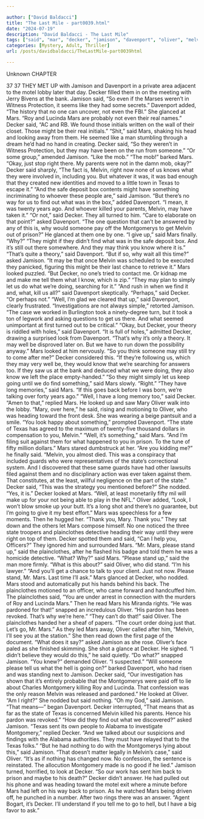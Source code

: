 ```yaml
---

author: ["David Baldacci"]
title: "The Last Mile - part0039.html"
date: "2024-07-19"
description: "David Baldacci - The Last Mile"
tags: ["said", "mar", "decker", "jamison", "davenport", "oliver", "melvin", "u", "may", "one", "montgomery", "well", "might", "right", "know", "texas", "find", "looked", "plainclothes", "something", "asked", "prison", "let", "look", "back"]
categories: [Mystery, Adult, Thriller]
url: /posts/davidbaldacci/TheLastMile-part0039html

---
```



Unknown
CHAPTER
37
37
THEY MET UP with Jamison and Davenport in a private area adjacent to the motel lobby later that day. Decker filled them in on the meeting with Jerry Bivens at the bank.
Jamison said, “So even if the Marses weren’t in Witness Protection, it seems like they had some secrets.”
Davenport added, “The history that no one can uncover, not even the FBI.” She glanced at Mars. “Roy and Lucinda Mars are probably not even their real names.”
Decker said, “AC and RB. We found those initials written on the wall of their closet. Those might be their real initials.”
“Shit,” said Mars, shaking his head and looking away from them. He seemed like a man stumbling through a dream he’d had no hand in creating.
Decker said, “So they weren’t in Witness Protection, but they may have been on the run from someone.”
“Or some group,” amended Jamison. “Like the mob.”
“The mob!” barked Mars. “Okay, just stop right there. My parents were not in the damn mob, okay?”
Decker said sharply, “The fact is, Melvin, right now none of us knows what they were involved in, including you. But whatever it was, it was bad enough that they created new identities and moved to a little town in Texas to escape it.”
“And the safe deposit box contents might have something incriminating to whoever these people are,” said Jamison.
“But there’s no way for us to find out what was in the box,” added Davenport. “I mean, it was twenty years ago. And whoever killed your parents, Melvin, may have taken it.”
“Or not,” said Decker.
They all turned to him.
“Care to elaborate on that point?” asked Davenport.
“The one question that can’t be answered by any of this is, why would someone pay off the Montgomerys to get Melvin out of prison?” He glanced at them one by one.
“I give up,” said Mars finally. “Why?”
“They might if they didn’t find what was in the safe deposit box. And it’s still out there somewhere. And they may think you know where it is.”
“That’s quite a theory,” said Davenport.
“But if so, why wait all this time?” asked Jamison.
“It may be that once Melvin was scheduled to be executed they panicked, figuring this might be their last chance to retrieve it.”
Mars looked puzzled. “But Decker, no one’s tried to contact me. Or kidnap me and make me tell them what I know, which is zip.”
“They may plan to simply let us do what we’re doing, searching for it.”
“And rush in when we find it and, what, kill us all?” said Davenport skeptically.
“Perhaps,” said Decker. “Or perhaps not.”
“Well, I’m glad we cleared that up,” said Davenport, clearly frustrated.
“Investigations are not always simple,” retorted Jamison. “The case we worked in Burlington took a ninety-degree turn, but it took a ton of legwork and asking questions to get us there. And what seemed unimportant at first turned out to be critical.”
“Okay, but Decker, your theory is riddled with holes,” said Davenport.
“It is full of holes,” admitted Decker, drawing a surprised look from Davenport. “That’s why it’s only a theory. It may well be disproved later on. But we have to run down the possibility anyway.”
Mars looked at him nervously. “So you think someone may still try to come after me?”
Decker considered this. “If they’re following us, which they may very well be, they would know that we’re searching for answers too. If they saw us at the bank and deduced what we were doing, they also know we left the place empty-handed.”
“So they might simply let us keep going until we do find something,” said Mars slowly.
“Right.”
“They have long memories,” said Mars. “If this goes back before I was born, we’re talking over forty years ago.”
“Well, I have a long memory too,” said Decker.
“Amen to that,” replied Mars. He looked up and saw Mary Oliver walk into the lobby.
“Mary, over here,” he said, rising and motioning to Oliver, who was heading toward the front desk. She was wearing a beige pantsuit and a smile.
“You look happy about something,” prompted Davenport.
“The state of Texas has agreed to the maximum of twenty-five thousand dollars in compensation to you, Melvin.”
“Well, it’s something,” said Mars.
“And I’m filing suit against them for what happened to you in prison. To the tune of fifty million dollars.”
Mars stared dumbstruck at her. “Are you kidding me?” he finally said.
“Melvin, you almost died. This was a conspiracy that included guards who were representatives of the state’s correctional system. And I discovered that these same guards have had other lawsuits filed against them and no disciplinary action was ever taken against them. That constitutes, at the least, willful negligence on the part of the state.”
Decker said, “This was the strategy you mentioned before?”
She nodded. “Yes, it is.”
Decker looked at Mars. “Well, at least monetarily fifty mil will make up for your not being able to play in the NFL.”
Oliver added, “Look, I won’t blow smoke up your butt. It’s a long shot and there’s no guarantee, but I’m going to give it my best effort.”
Mars was speechless for a few moments. Then he hugged her. “Thank you, Mary. Thank you.”
They sat down and the others let Mars compose himself.
No one noticed the three state troopers and plainclothes detective heading their way until they were right on top of them.
Decker spotted them and said, “Can I help you, Officers?”
They ignored him and surrounded Mars. “Mr. Mars, please stand up,” said the plainclothes, after he flashed his badge and told them he was a homicide detective.
“What? Why?” said Mars.
“Please stand up,” said the man more firmly.
“What is this about?” said Oliver, who did stand. “I’m his lawyer.”
“And you’ll get a chance to talk to your client. Just not now. Please stand, Mr. Mars. Last time I’ll ask.”
Mars glanced at Decker, who nodded. Mars stood and automatically put his hands behind his back. The plainclothes motioned to an officer, who came forward and handcuffed him.
The plainclothes said, “You are under arrest in connection with the murders of Roy and Lucinda Mars.” Then he read Mars his Miranda rights.
“He was pardoned for that!” snapped an incredulous Oliver.
“His pardon has been revoked. That’s why we’re here.”
“They can’t do that!” said Oliver.
The plainclothes handed her a sheaf of papers. “The court order doing just that. Let’s go, Mr. Mars.”
As they led Mars away, Oliver called after him, “Melvin, I’ll see you at the station.” She then read down the first page of the document.
“What does it say?” asked Jamison as she rose.
Oliver’s face paled as she finished skimming. She shot a glance at Decker.
He sighed. “I didn’t believe they would do this,” he said quietly.
“Do what?” snapped Jamison.
“You knew?” demanded Oliver.
“I suspected.”
“Will someone please tell us what the hell is going on?” barked Davenport, who had risen and was standing next to Jamison.
Decker said, “Our investigation has shown that it’s entirely probable that the Montgomerys were paid off to lie about Charles Montgomery killing Roy and Lucinda. That confession was the only reason Melvin was released and pardoned.” He looked at Oliver. “Am I right?”
She nodded but said nothing.
“Oh my God,” said Jamison.
“That means—” began Davenport.
Decker interrupted, “That means that as far as the state of Texas is concerned Melvin killed his parents. Hence his pardon was revoked.”
“How did they find out what we discovered?” asked Jamison.
“Texas sent its own people to Alabama to investigate Montgomery,” replied Decker. “And we talked about our suspicions and findings with the Alabama authorities. They must have relayed that to the Texas folks.”
“But he had nothing to do with the Montgomerys lying about this,” said Jamison.
“That doesn’t matter legally in Melvin’s case,” said Oliver. “It’s as if nothing has changed now. No confession, the sentence is reinstated. The allocution Montgomery made is no good if he lied.”
Jamison turned, horrified, to look at Decker. “So our work has sent him back to prison and maybe to his death?”
Decker didn’t answer. He had pulled out his phone and was heading toward the motel exit where a minute before Mars had left on his way back to prison. As he watched Mars being driven off, he punched in a number. After two rings there was an answer.
“Agent Bogart, it’s Decker. I’ll understand if you tell me to go to hell, but I have a big favor to ask.”
